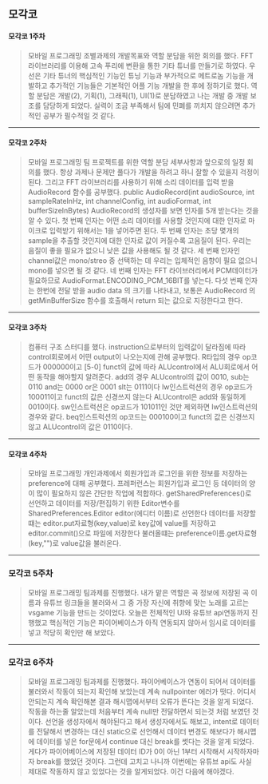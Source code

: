 모각코
---------
#### 모각코 1주차
>모바일 프로그래밍 조별과제의 개발목표와 역할 분담을 위한 회의를 했다. FFT라이브러리를 이용해 고속 푸리에 변환을 통한 기타 튜너를 만들기로 하였다.
>우선은 기타 튜너의 핵심적인 기능인 튜닝 기능과 부가적으로 메트로놈 기능을 개발하고 추가적인 기능들은 기본적인 어플 기능 개발을 한 후에 정하기로 했다.
>역할 분담은 개발(2), 기획(1), 그래픽(1), UI(1)로 분담하였고 나는 개발 중 개발 보조를 담당하게 되었다. 실력이 조금 부족해서 팀에 민폐를 끼치지 않으려면
>추가적인 공부가 필수적일 것 같다.
***
#### 모각코 2주차
>모바일 프로그래밍 팀 프로젝트를 위한 역할 분담 세부사항과 앞으로의 일정 회의를 했다.    항상 과제나 문제만 풀다가 개발을 하려고 하니 잘할 수 있을지 걱정이 된다.
>     그리고 FFT 라이브러리를 사용하기 위해 소리 데이터를 입력 받을 AudioRecord 함수를 공부했다.
>     public AudioRecord(int audioSource, int sampleRateInHz, int channelConfig, int audioFormat, int bufferSizeInBytes)
>     AudioRecord의 생성자를 보면 인자를 5개 받는다는 것을 알 수 있다.
>     첫 번째 인자는 어떤 소리 데이터를 사용할 것인지에 대한 인자로 마이크로 입력받기 위해서는 1을 넣어주면 된다.
>     두 번째 인자는 초당 몇개의 sample을 추출할 것인지에 대한 인자로 값이 커질수록 고음질이 된다. 우리는 음질이 좋을 필요가 없으니 낮은 값을 사용해도 될 것 같다.
>     세 번째 인자인 channel값은 mono/streo 중 선택하는 데 우리는 입체적인 음향이 필요 없으니 mono를 넣으면 될 것 같다.
>     네 번째 인자는 FFT 라이브러리에서 PCM데이터가 필요하므로  AudioFormat.ENCODING_PCM_16BIT를 넣는다.
>     다섯 번째 인자는 한번에 전달 받을 audio data 의 크기를 나타내고, 보통은 AudioRecord 의 getMinBufferSize 함수를 호출해서 return 되는 값으로 지정한다고 한다.
***
#### 모각코 3주차
>컴퓨터 구조 스터디를 했다. instruction으로부터의 입력값이 달라짐에 따라 control회로에서 어떤 output이 나오는지에 관해 공부했다.
>R타입의 경우 op코드가 000000이고 [5-0] funct의 값에 따라 ALUcontrol에서 ALU회로에서 어떤 동작을 해야할지 알려준다.
>add의 경우 ALUcontrol의 값이 0010, sub는 0110 and는 0000 or은 0001 slt는 0111이다
>lw인스트럭션의 경우 op코드가 100011이고 funct의 값은 신경쓰지 않는다 ALUcontrol은 add와 동일하게 0010이다.
>sw인스트럭션은 op코드가 101011인 것만 제외하면 lw인스트럭션의 경우와 같다.
>beq인스트럭션의 op코드는 000100이고 funct의 값은 신경쓰지 않고 ALUcontrol의 값은 0110이다.
***
#### 모각코 4주차
>모바일 프로그래밍 개인과제에서 회원가입과 로그인을 위한 정보를 저장하는 preference에 대해 공부했다.
>프레퍼런스는 회원가입과 로그인 등 데이터의 양이 많이 필요하지 않은 간단한 작업에 적합하다.
>getSharedPreferences()로 선언하고 데이터를 저장/편집하기 위한 Editor변수를 SharedPreferences.Editor editor(에디터 이름)로 선언한다
>데이터를 저장할떄는 editor.put자료형(key,value)로 key값에 value를 저장하고 editor.commit()으로 파일에 저장한다
>불러올떄는 preference이름.get자료형(key,"")로 value값을 불러온다.
***
### 모각코 5주차
>모바일 프로그래밍 팀과제를 진행했다. 내가 맡은 역할은 곡 정보에 저장된 곡 이름과 유튜브 링크들을 불러와서
>그 중 가장 자신에 취향에 맞는 노래를 고르는 vsgame 기능을 만드는 것이었다. 오늘은 전체적인 UI와 유튜브 api연동까지 진행했고
>핵심적인 기능은 파이어베이스가 아직 연동되지 않아서 임시로 데이터를 넣고 적당히 확인만 해 보았다. 
***
### 모각코 6주차
>모바일 프로그래밍 팀과제를 진행했다. 파이어베이스가 연동이 되어서 데이터를 불러와서 작동이 되는지 확인해 보았는데 계속 nullpointer 에러가 떳다.
>어디서 안되는지 계속 확인해본 결과 해시맵에서부터 오류가 뜬다는 것을 알게 되었다. 작동을 하는줄 알았는데 처음부터 계속 null만 전달하면서
>되는것 처럼 보였던 것이다. 선언을 생성자에서 해야된다고 해서 생성자에서도 해보고, intent로 데이터를 전달해서 변경하는 대신 static으로 선언해서
>데이터 변경도 해보다가 해시맵에 데이터를 넣은 for문에서 continue 대신 break를 썻다는 것을 알게 되었다. 게다가 파이어베이스에 저장된 데이터 ID가
>0이 아닌 1부터 시작해서 시작하자마자 break를 했었던 것이다. 그런데 고치고 나니까 이번에는 유튜브 api도 사실 제대로 작동하지 않고 있었다는 것을 알게되었다.
>이건 다음에 해야겠다.
